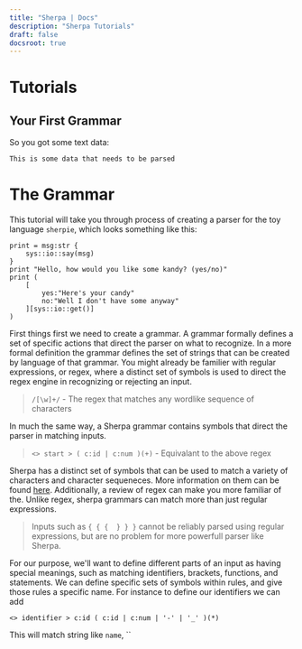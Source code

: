 ```yaml
---
title: "Sherpa | Docs"
description: "Sherpa Tutorials"
draft: false
docsroot: true
---
```


# Tutorials

## Your First Grammar

So you got some text data:

```
This is some data that needs to be parsed
```

# The Grammar

This tutorial will take you through process of creating a parser for the toy language `sherpie`, which 
looks something like this:

```
print = msg:str {   
    sys::io::say(msg)
}
print "Hello, how would you like some kandy? (yes/no)"
print ( 
    [ 
        yes:"Here's your candy" 
        no:"Well I don't have some anyway" 
    ][sys::io::get()] 
)
```

First things first we need to create a grammar. A grammar formally defines a set of specific actions that direct the parser on what to recognize. In a more formal definition the grammar defines the set of strings that can be created by language of that grammar. You might already be familier with regular expressions, or regex, where a distinct set of symbols is used to direct the regex engine in recognizing or rejecting an input. 

> `/[\w]+/` - The regex that matches any wordlike sequence of characters

In much the same way, a Sherpa grammar contains symbols that direct the parser in matching inputs.

> `<> start > ( c:id | c:num )(+)` - Equivalant to the above regex

Sherpa has a distinct set of symbols that can be used to match a variety of characters and character sequeneces. More information on them can be found [here](about:blank). Additionally, a review of regex can make you more familiar of the.  Unlike regex, sherpa grammars can match more than just regular expressions. 

> Inputs such as `{ { {  } } }` cannot be reliably parsed using regular expressions, but are no problem for more powerfull parser like Sherpa.

For our purpose, we'll want to define different parts of an input as having special meanings, such as matching identifiers, brackets, functions, and statements. We can define specific sets of symbols within rules, and give those rules a specific name. For instance to define our identifiers we can add 

```
<> identifier > c:id ( c:id | c:num | '-' | '_' )(*)
```

This will match string like `name`, ``
